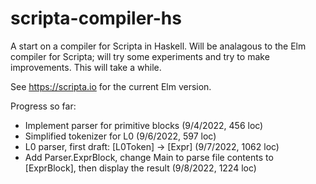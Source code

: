 # scripta-compiler-hs

A start on a compiler for Scripta in Haskell.  Will be analagous to the Elm compiler for Scripta;
will try some experiments and try to make improvements. This will take a while.

See https://scripta.io for the current Elm version.

Progress so far:

- Implement parser for primitive blocks (9/4/2022, 456 loc)
- Simplified tokenizer for L0 (9/6/2022, 597 loc)
- L0 parser, first draft: [L0Token] -> [Expr] (9/7/2022, 1062 loc)
- Add Parser.ExprBlock, change Main to parse file contents to [ExprBlock], then display the result (9/8/2022, 1224 loc)
